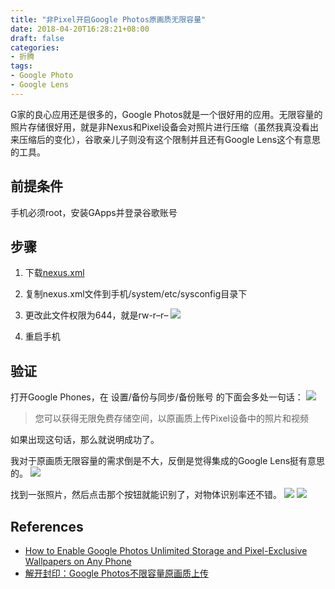 ```yaml
---
title: "非Pixel开启Google Photos原画质无限容量"
date: 2018-04-20T16:28:21+08:00
draft: false
categories:
- 折腾
tags:
- Google Photo
- Google Lens
---
```


G家的良心应用还是很多的，Google Photos就是一个很好用的应用。无限容量的照片存储很好用，就是非Nexus和Pixel设备会对照片进行压缩（虽然我真没看出来压缩后的变化），谷歌亲儿子则没有这个限制并且还有Google Lens这个有意思的工具。

<!--more-->

## 前提条件

手机必须root，安装GApps并登录谷歌账号

## 步骤

1. 下载[nexus.xml](http://7b1ft4.com1.z0.glb.clouddn.com/nexus.xml?attname=)
2. 复制nexus.xml文件到手机/system/etc/sysconfig目录下
3. 更改此文件权限为644，就是rw-r–r–
![](https://ws1.sinaimg.cn/orj360/0067saHNgy1fqj8minmjoj30u01hcad6.jpg)

4. 重启手机

## 验证
打开Google Phones，在 设置/备份与同步/备份账号 的下面会多处一句话：
![](https://ws1.sinaimg.cn/mw690/0067saHNgy1fqj8ttzgdbj30tz0eudh8.jpg)

> 您可以获得无限免费存储空间，以原画质上传Pixel设备中的照片和视频

如果出现这句话，那么就说明成功了。

我对于原画质无限容量的需求倒是不大，反倒是觉得集成的Google Lens挺有意思的。
![](https://ws1.sinaimg.cn/large/0067saHNgy1fqjax9mr0kj31m91d14qp.jpg)

找到一张照片，然后点击那个按钮就能识别了，对物体识别率还不错。
![](https://ws1.sinaimg.cn/large/0067saHNgy1fqjb0knh3bj31ob1hchdt.jpg)
![](https://ws1.sinaimg.cn/large/0067saHNgy1fqjbbd3013j31ob1hc7wh.jpg)

## References
- [How to Enable Google Photos Unlimited Storage and Pixel-Exclusive Wallpapers on Any Phone](https://www.xda-developers.com/enable-google-photos-unlimited-storage/)
- [解开封印：Google Photos不限容量原画质上传](https://otichi.com/google-photos-unlimited-storage-original-size.html)